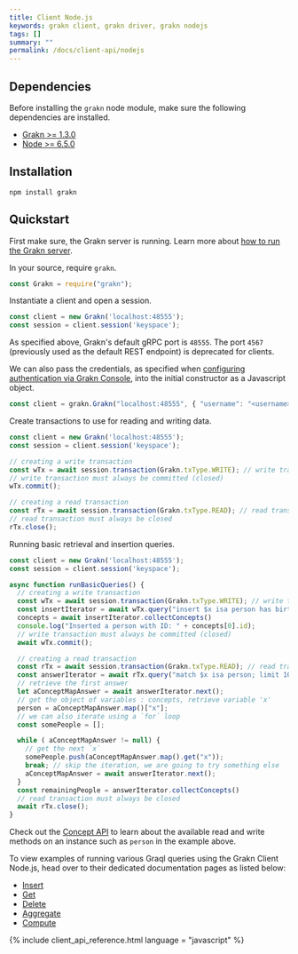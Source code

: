 ```yaml
---
title: Client Node.js
keywords: grakn client, grakn driver, grakn nodejs
tags: []
summary: ""
permalink: /docs/client-api/nodejs
---
```


## Dependencies
Before installing the `grakn` node module, make sure the following dependencies are installed.

- [Grakn >= 1.3.0](https://github.com/graknlabs/grakn/releases)
- [Node >= 6.5.0](https://nodejs.org/en/download/)

## Installation
```
npm install grakn
```

## Quickstart
First make sure, the Grakn server is running. Learn more about [how to run the Grakn server]().

In your source, require `grakn`.

```javascript
const Grakn = require("grakn");
```

Instantiate a client and open a session.

```javascript
const client = new Grakn('localhost:48555');
const session = client.session('keyspace');
```

As specified above, Grakn's default gRPC port is `48555`. The port `4567` (previously used as the default REST endpoint) is deprecated for clients.

We can also pass the credentials, as specified when [configuring authentication via Grakn Console](), into the initial constructor as a Javascript object.

```javascript
const client = grakn.Grakn("localhost:48555", { "username": "<username>", "password": "<password>" });
```

Create transactions to use for reading and writing data.

```javascript
const client = new Grakn('localhost:48555');
const session = client.session('keyspace');

// creating a write transaction
const wTx = await session.transaction(Grakn.txType.WRITE); // write transaction is open
// write transaction must always be committed (closed)
wTx.commit();

// creating a read transaction
const rTx = await session.transaction(Grakn.txType.READ); // read transaction is open
// read transaction must always be closed
rTx.close();
```

Running basic retrieval and insertion queries.

```javascript
const client = new Grakn('localhost:48555');
const session = client.session('keyspace');

async function runBasicQueries() {
  // creating a write transaction
  const wTx = await session.transaction(Grakn.txType.WRITE); // write transaction is open
  const insertIterator = await wTx.query("insert $x isa person has birth-date 2018-08-06");
  concepts = await insertIterator.collectConcepts()
  console.log("Inserted a person with ID: " + concepts[0].id);
  // write transaction must always be committed (closed)
  await wTx.commit();

  // creating a read transaction
  const rTx = await session.transaction(Grakn.txType.READ); // read transaction is open
  const answerIterator = await rTx.query("match $x isa person; limit 10; get;");
  // retrieve the first answer
  let aConceptMapAnswer = await answerIterator.next();
  // get the object of variables : concepts, retrieve variable 'x'
  person = aConceptMapAnswer.map()["x"];
  // we can also iterate using a `for` loop
  const somePeople = [];

  while ( aConceptMapAnswer != null) {
    // get the next `x`
    somePeople.push(aConceptMapAnswer.map().get("x"));
    break; // skip the iteration, we are going to try something else
    aConceptMapAnswer = await answerIterator.next();
  }
  const remainingPeople = answerIterator.collectConcepts()
  // read transaction must always be closed
  await rTx.close();
}
```

Check out the [Concept API]() to learn about the available read and write methods on an instance such as `person` in the example above.

To view examples of running various Graql queries using the Grakn Client Node.js, head over to their dedicated documentation pages as listed below:
- [Insert](/docs/query/insert-query)
- [Get](/docs/query/get-query)
- [Delete](/docs/query/delete-query)
- [Aggregate](/docs/query/aggregate-query)
- [Compute](/docs/query/compute-query)

{% include client_api_reference.html language = "javascript" %}
